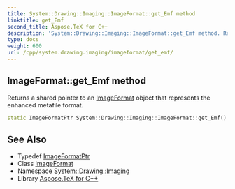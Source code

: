 ```yaml
---
title: System::Drawing::Imaging::ImageFormat::get_Emf method
linktitle: get_Emf
second_title: Aspose.TeX for C++
description: 'System::Drawing::Imaging::ImageFormat::get_Emf method. Returns a shared pointer to an ImageFormat object that represents the enhanced metafile format in C++.'
type: docs
weight: 600
url: /cpp/system.drawing.imaging/imageformat/get_emf/
---
```

## ImageFormat::get_Emf method


Returns a shared pointer to an [ImageFormat](../) object that represents the enhanced metafile format.

```cpp
static ImageFormatPtr System::Drawing::Imaging::ImageFormat::get_Emf()
```

## See Also

* Typedef [ImageFormatPtr](../../imageformatptr/)
* Class [ImageFormat](../)
* Namespace [System::Drawing::Imaging](../../)
* Library [Aspose.TeX for C++](../../../)
